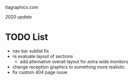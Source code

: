 tlagraphics.com

_2020 update_

# TODO List

- nav bar sublist fix
- re evaluate layout of sections
  - add alternative overall layout for extra wide monitors
- change reception graphics to something more realistic
- fix custom 404 page issue
